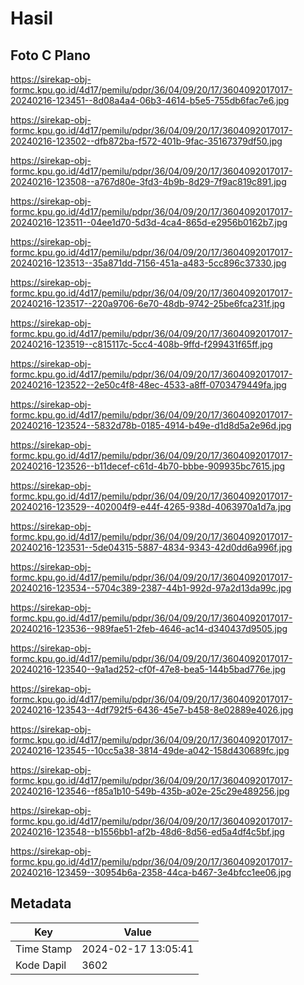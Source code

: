 # Hasil

## Foto C Plano

https://sirekap-obj-formc.kpu.go.id/4d17/pemilu/pdpr/36/04/09/20/17/3604092017017-20240216-123451--8d08a4a4-06b3-4614-b5e5-755db6fac7e6.jpg

https://sirekap-obj-formc.kpu.go.id/4d17/pemilu/pdpr/36/04/09/20/17/3604092017017-20240216-123502--dfb872ba-f572-401b-9fac-35167379df50.jpg

https://sirekap-obj-formc.kpu.go.id/4d17/pemilu/pdpr/36/04/09/20/17/3604092017017-20240216-123508--a767d80e-3fd3-4b9b-8d29-7f9ac819c891.jpg

https://sirekap-obj-formc.kpu.go.id/4d17/pemilu/pdpr/36/04/09/20/17/3604092017017-20240216-123511--04ee1d70-5d3d-4ca4-865d-e2956b0162b7.jpg

https://sirekap-obj-formc.kpu.go.id/4d17/pemilu/pdpr/36/04/09/20/17/3604092017017-20240216-123513--35a871dd-7156-451a-a483-5cc896c37330.jpg

https://sirekap-obj-formc.kpu.go.id/4d17/pemilu/pdpr/36/04/09/20/17/3604092017017-20240216-123517--220a9706-6e70-48db-9742-25be6fca231f.jpg

https://sirekap-obj-formc.kpu.go.id/4d17/pemilu/pdpr/36/04/09/20/17/3604092017017-20240216-123519--c815117c-5cc4-408b-9ffd-f299431f65ff.jpg

https://sirekap-obj-formc.kpu.go.id/4d17/pemilu/pdpr/36/04/09/20/17/3604092017017-20240216-123522--2e50c4f8-48ec-4533-a8ff-0703479449fa.jpg

https://sirekap-obj-formc.kpu.go.id/4d17/pemilu/pdpr/36/04/09/20/17/3604092017017-20240216-123524--5832d78b-0185-4914-b49e-d1d8d5a2e96d.jpg

https://sirekap-obj-formc.kpu.go.id/4d17/pemilu/pdpr/36/04/09/20/17/3604092017017-20240216-123526--b11decef-c61d-4b70-bbbe-909935bc7615.jpg

https://sirekap-obj-formc.kpu.go.id/4d17/pemilu/pdpr/36/04/09/20/17/3604092017017-20240216-123529--402004f9-e44f-4265-938d-4063970a1d7a.jpg

https://sirekap-obj-formc.kpu.go.id/4d17/pemilu/pdpr/36/04/09/20/17/3604092017017-20240216-123531--5de04315-5887-4834-9343-42d0dd6a996f.jpg

https://sirekap-obj-formc.kpu.go.id/4d17/pemilu/pdpr/36/04/09/20/17/3604092017017-20240216-123534--5704c389-2387-44b1-992d-97a2d13da99c.jpg

https://sirekap-obj-formc.kpu.go.id/4d17/pemilu/pdpr/36/04/09/20/17/3604092017017-20240216-123536--989fae51-2feb-4646-ac14-d340437d9505.jpg

https://sirekap-obj-formc.kpu.go.id/4d17/pemilu/pdpr/36/04/09/20/17/3604092017017-20240216-123540--9a1ad252-cf0f-47e8-bea5-144b5bad776e.jpg

https://sirekap-obj-formc.kpu.go.id/4d17/pemilu/pdpr/36/04/09/20/17/3604092017017-20240216-123543--4df792f5-6436-45e7-b458-8e02889e4026.jpg

https://sirekap-obj-formc.kpu.go.id/4d17/pemilu/pdpr/36/04/09/20/17/3604092017017-20240216-123545--10cc5a38-3814-49de-a042-158d430689fc.jpg

https://sirekap-obj-formc.kpu.go.id/4d17/pemilu/pdpr/36/04/09/20/17/3604092017017-20240216-123546--f85a1b10-549b-435b-a02e-25c29e489256.jpg

https://sirekap-obj-formc.kpu.go.id/4d17/pemilu/pdpr/36/04/09/20/17/3604092017017-20240216-123548--b1556bb1-af2b-48d6-8d56-ed5a4df4c5bf.jpg

https://sirekap-obj-formc.kpu.go.id/4d17/pemilu/pdpr/36/04/09/20/17/3604092017017-20240216-123459--30954b6a-2358-44ca-b467-3e4bfcc1ee06.jpg


## Metadata

| Key        | Value               |
| ---------- | ------------------- |
| Time Stamp | 2024-02-17 13:05:41 |
| Kode Dapil | 3602                |



